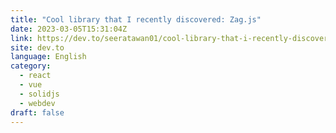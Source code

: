 ```yaml
---
title: "Cool library that I recently discovered: Zag.js"
date: 2023-03-05T15:31:04Z
link: https://dev.to/seeratawan01/cool-library-that-i-recently-discovered-zagjs-m05?utm_medium=RSS&utm_source=news.12bit.vn
site: dev.to
language: English
category:
  - react
  - vue
  - solidjs
  - webdev
draft: false
---
```

